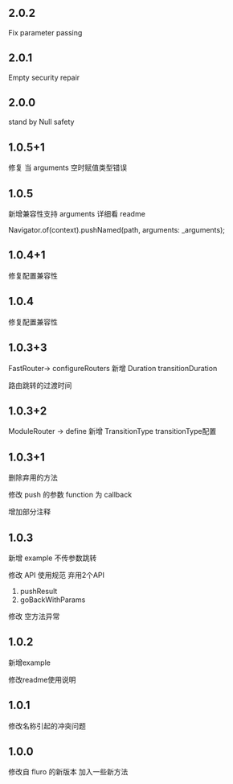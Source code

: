 ## 2.0.2
Fix parameter passing

## 2.0.1
Empty security repair

## 2.0.0
stand by Null safety

## 1.0.5+1
修复 当 arguments 空时赋值类型错误

## 1.0.5
新增兼容性支持 arguments 详细看 readme

Navigator.of(context).pushNamed(path, arguments: _arguments);

## 1.0.4+1
修复配置兼容性

## 1.0.4
修复配置兼容性

## 1.0.3+3
FastRouter-> configureRouters  新增 Duration transitionDuration

路由跳转的过渡时间

## 1.0.3+2
ModuleRouter -> define 新增 TransitionType transitionType配置 

## 1.0.3+1
删除弃用的方法

修改 push 的参数 function 为 callback

增加部分注释

## 1.0.3
新增 example 不传参数跳转

修改 API 使用规范 弃用2个API
1. pushResult
2. goBackWithParams

修改 空方法异常

## 1.0.2
新增example

修改readme使用说明

## 1.0.1
修改名称引起的冲突问题

## 1.0.0

修改自 fluro 的新版本 加入一些新方法
